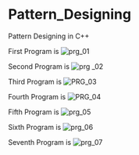 # Pattern_Designing
Pattern Designing in C++ 

First Program is 
![prg_01](https://user-images.githubusercontent.com/78692972/146574245-122b4c35-5434-44b5-9e25-f48db42af0b5.jpg)

Second Program is 
![prg _02](https://user-images.githubusercontent.com/78692972/146575513-72ffe810-17c2-499e-8709-ab1bbbf7ab61.jpg)

Third Program is 
![PRG_03](https://user-images.githubusercontent.com/78692972/146577211-c93431f7-3803-40c6-ae03-a5517ea09482.jpg)

Fourth Program is 
![PRG_04](https://user-images.githubusercontent.com/78692972/146575944-e29cc9f6-bf56-4f1b-b722-c1a3548e55e6.jpg)

Fifth Program is 
![prg_05](https://user-images.githubusercontent.com/78692972/146575996-d7e8dc8d-7994-4ec9-9d02-823cae323e7d.jpg)

Sixth Program is
![prg_06](https://user-images.githubusercontent.com/78692972/146576063-5bf5ec28-93f4-480d-8ddb-2ef8fa8a0b6a.jpg)

Seventh Program is
![prg_07](https://user-images.githubusercontent.com/78692972/146576127-1a330068-dbe2-4b55-bd97-f01c35d2b48c.jpg)
